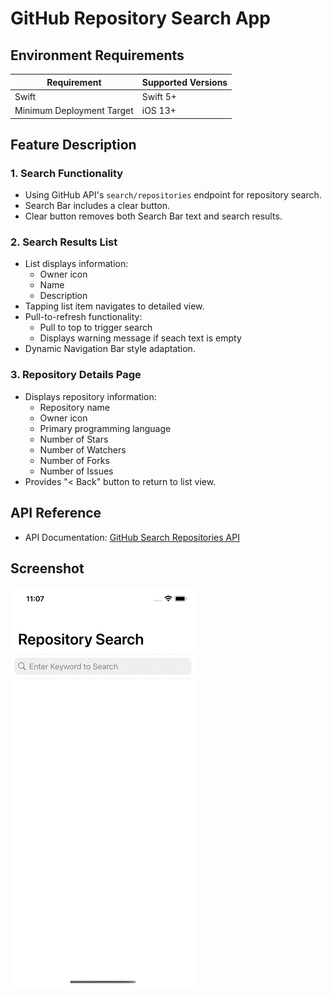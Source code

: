 # GitHub Repository Search App

## Environment Requirements

| Requirement               | Supported Versions |
| ------------------------- | ------------------ |
| Swift                     | Swift 5+           |
| Minimum Deployment Target | iOS 13+            |

## Feature Description

### 1. Search Functionality
- Using GitHub API's `search/repositories` endpoint for repository search.
- Search Bar includes a clear button.
- Clear button removes both Search Bar text and search results.

### 2. Search Results List
- List displays information:
  - Owner icon
  - Name
  - Description
- Tapping list item navigates to detailed view.
- Pull-to-refresh functionality:
  - Pull to top to trigger search
  - Displays warning message if seach text is empty
- Dynamic Navigation Bar style adaptation.

### 3. Repository Details Page
- Displays repository information:
  - Repository name
  - Owner icon
  - Primary programming language
  - Number of Stars
  - Number of Watchers
  - Number of Forks
  - Number of Issues
- Provides "< Back" button to return to list view.

## API Reference
- API Documentation:
  [GitHub Search Repositories API](https://docs.github.com/en/rest/search/search?apiVersion=2022-11-28#search-repositories)

## Screenshot

![Screenshot](Screenshot.gif)